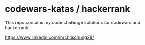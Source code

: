 # codewars-katas / hackerrank
This repo contains my code challenge solutions for codewars and hackerrank.

https://www.linkedin.com/in/chrischung28/
